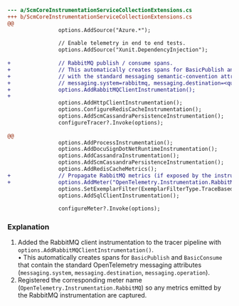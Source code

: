 ```diff
--- a/ScmCoreInstrumentationServiceCollectionExtensions.cs
+++ b/ScmCoreInstrumentationServiceCollectionExtensions.cs
@@
 				options.AddSource("Azure.*");
 
 				// Enable telemetry in end to end tests.
 				options.AddSource("Xunit.DependencyInjection");
 
+				// RabbitMQ publish / consume spans.
+				// This automatically creates spans for BasicPublish and BasicConsume
+				// with the standard messaging semantic-convention attributes:
+				// messaging.system=rabbitmq, messaging.destination=<queue>, messaging.operation=publish/receive.
+				options.AddRabbitMQClientInstrumentation();
+
 				options.AddHttpClientInstrumentation();
 				options.ConfigureRedisCacheInstrumentation();
 				options.AddScmCassandraPersistenceInstrumentation();
 				configureTracer?.Invoke(options);
 
@@
 				options.AddProcessInstrumentation();
 				options.AddDocuSignDotNetRuntimeInstrumentation();
 				options.AddCassandraInstrumentation();
 				options.AddScmCassandraPersistenceInstrumentation();
 				options.AddRedisCacheMetrics();
+				// Propagate RabbitMQ metrics (if exposed by the instrumentation package).
+				options.AddMeter("OpenTelemetry.Instrumentation.RabbitMQ");
 				options.SetExemplarFilter(ExemplarFilterType.TraceBased);
 				options.AddSqlClientInstrumentation();
 
 				configureMeter?.Invoke(options);
```

### Explanation
1. Added the RabbitMQ client instrumentation to the tracer pipeline with `options.AddRabbitMQClientInstrumentation()`.  
   • This automatically creates spans for `BasicPublish` and `BasicConsume` that contain the standard OpenTelemetry messaging attributes (`messaging.system`, `messaging.destination`, `messaging.operation`).  
2. Registered the corresponding meter name (`OpenTelemetry.Instrumentation.RabbitMQ`) so any metrics emitted by the RabbitMQ instrumentation are captured.